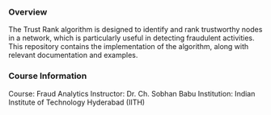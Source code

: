 ### Overview ###
The Trust Rank algorithm is designed to identify and rank trustworthy nodes in a network,
which is particularly useful in detecting fraudulent activities. This repository contains 
the implementation of the algorithm, along with relevant documentation and examples.

### Course Information ###
Course: Fraud Analytics
Instructor: Dr. Ch. Sobhan Babu
Institution: Indian Institute of Technology Hyderabad (IITH)


